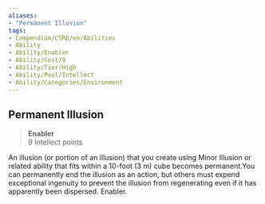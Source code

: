 ```yaml
---
aliases:
- "Permanent Illusion"
tags:
- Compendium/CSRD/en/Abilities
- Ability
- Ability/Enabler
- Ability/Cost/9
- Ability/Tier/High
- Ability/Pool/Intellect
- Ability/Categories/Environment
---
```


  
## Permanent Illusion  
>**Enabler**  
>9 Intellect points
  
An illusion (or portion of an illusion) that you create using Minor Illusion or related ability that fits within a 10-foot (3 m) cube becomes permanent.You can permanently end the illusion as an action, but others must expend exceptional ingenuity to prevent the illusion from regenerating even if it has apparently been dispersed. Enabler.